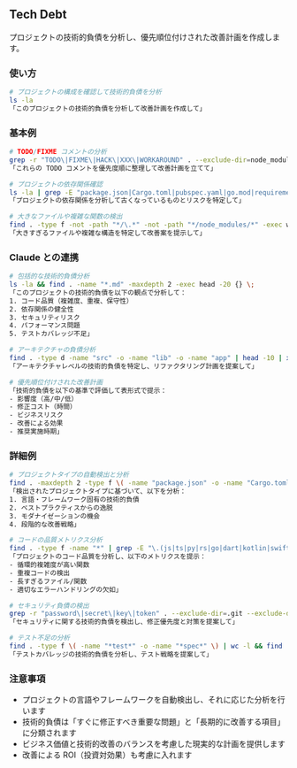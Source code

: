 ## Tech Debt

プロジェクトの技術的負債を分析し、優先順位付けされた改善計画を作成します。

### 使い方

```bash
# プロジェクトの構成を確認して技術的負債を分析
ls -la
「このプロジェクトの技術的負債を分析して改善計画を作成して」
```

### 基本例

```bash
# TODO/FIXME コメントの分析
grep -r "TODO\|FIXME\|HACK\|XXX\|WORKAROUND" . --exclude-dir=node_modules --exclude-dir=.git
「これらの TODO コメントを優先度順に整理して改善計画を立てて」

# プロジェクトの依存関係確認
ls -la | grep -E "package.json|Cargo.toml|pubspec.yaml|go.mod|requirements.txt"
「プロジェクトの依存関係を分析して古くなっているものとリスクを特定して」

# 大きなファイルや複雑な関数の検出
find . -type f -not -path "*/\.*" -not -path "*/node_modules/*" -exec wc -l {} + | sort -rn | head -10
「大きすぎるファイルや複雑な構造を特定して改善案を提示して」
```

### Claude との連携

```bash
# 包括的な技術的負債分析
ls -la && find . -name "*.md" -maxdepth 2 -exec head -20 {} \;
「このプロジェクトの技術的負債を以下の観点で分析して：
1. コード品質（複雑度、重複、保守性）
2. 依存関係の健全性
3. セキュリティリスク
4. パフォーマンス問題
5. テストカバレッジ不足」

# アーキテクチャの負債分析
find . -type d -name "src" -o -name "lib" -o -name "app" | head -10 | xargs ls -la
「アーキテクチャレベルの技術的負債を特定し、リファクタリング計画を提案して」

# 優先順位付けされた改善計画
「技術的負債を以下の基準で評価して表形式で提示：
- 影響度（高/中/低）
- 修正コスト（時間）
- ビジネスリスク
- 改善による効果
- 推奨実施時期」
```

### 詳細例

```bash
# プロジェクトタイプの自動検出と分析
find . -maxdepth 2 -type f \( -name "package.json" -o -name "Cargo.toml" -o -name "pubspec.yaml" -o -name "go.mod" -o -name "pom.xml" \)
「検出されたプロジェクトタイプに基づいて、以下を分析：
1. 言語・フレームワーク固有の技術的負債
2. ベストプラクティスからの逸脱
3. モダナイゼーションの機会
4. 段階的な改善戦略」

# コードの品質メトリクス分析
find . -type f -name "*" | grep -E "\.(js|ts|py|rs|go|dart|kotlin|swift|java)$" | wc -l
「プロジェクトのコード品質を分析し、以下のメトリクスを提示：
- 循環的複雑度が高い関数
- 重複コードの検出
- 長すぎるファイル/関数
- 適切なエラーハンドリングの欠如」

# セキュリティ負債の検出
grep -r "password\|secret\|key\|token" . --exclude-dir=.git --exclude-dir=node_modules | grep -v ".env.example"
「セキュリティに関する技術的負債を検出し、修正優先度と対策を提案して」

# テスト不足の分析
find . -type f \( -name "*test*" -o -name "*spec*" \) | wc -l && find . -type f -name "*.md" | xargs grep -l "test"
「テストカバレッジの技術的負債を分析し、テスト戦略を提案して」
```

### 注意事項

- プロジェクトの言語やフレームワークを自動検出し、それに応じた分析を行います
- 技術的負債は「すぐに修正すべき重要な問題」と「長期的に改善する項目」に分類されます
- ビジネス価値と技術的改善のバランスを考慮した現実的な計画を提供します
- 改善による ROI（投資対効果）も考慮に入れます